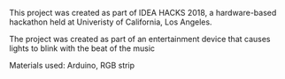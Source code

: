 This project was created as part of IDEA HACKS 2018, a hardware-based hackathon held at Univeristy of California, Los Angeles. 

The project was created as part of an entertainment device that causes lights to blink with the beat of the music

Materials used: Arduino, RGB strip
